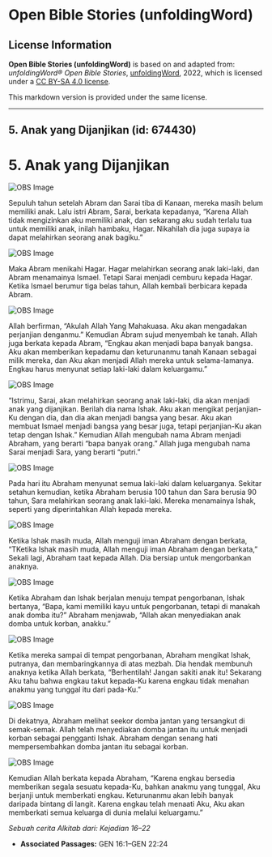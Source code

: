# Open Bible Stories (unfoldingWord)

## License Information

**Open Bible Stories (unfoldingWord)** is based on and adapted from: _unfoldingWord® Open Bible Stories_, [unfoldingWord](https://unfoldingword.org/utw), 2022, which is licensed under a [CC BY-SA 4.0 license](https://creativecommons.org/licenses/by-sa/4.0/legalcode.en).

This markdown version is provided under the same license.



--------------------------------

## 5. Anak yang Dijanjikan (id: 674430)

5\. Anak yang Dijanjikan
========================

![OBS Image](https://cdn.door43.org/obs/jpg/360px/obs-en-05-01.jpg)

Sepuluh tahun setelah Abram dan Sarai tiba di Kanaan, mereka masih belum memiliki anak. Lalu istri Abram, Sarai, berkata kepadanya, “Karena Allah tidak mengizinkan aku memiliki anak, dan sekarang aku sudah terlalu tua untuk memiliki anak, inilah hambaku, Hagar. Nikahilah dia juga supaya ia dapat melahirkan seorang anak bagiku.”

![OBS Image](https://cdn.door43.org/obs/jpg/360px/obs-en-05-02.jpg)

Maka Abram menikahi Hagar. Hagar melahirkan seorang anak laki\-laki, dan Abram menamainya Ismael. Tetapi Sarai menjadi cemburu kepada Hagar. Ketika Ismael berumur tiga belas tahun, Allah kembali berbicara kepada Abram.

![OBS Image](https://cdn.door43.org/obs/jpg/360px/obs-en-05-03.jpg)

Allah berfirman, “Akulah Allah Yang Mahakuasa. Aku akan mengadakan perjanjian denganmu.” Kemudian Abram sujud menyembah ke tanah. Allah juga berkata kepada Abram, “Engkau akan menjadi bapa banyak bangsa. Aku akan memberikan kepadamu dan keturunanmu tanah Kanaan sebagai milik mereka, dan Aku akan menjadi Allah mereka untuk selama\-lamanya. Engkau harus menyunat setiap laki\-laki dalam keluargamu.”

![OBS Image](https://cdn.door43.org/obs/jpg/360px/obs-en-05-04.jpg)

“Istrimu, Sarai, akan melahirkan seorang anak laki\-laki, dia akan menjadi anak yang dijanjikan. Berilah dia nama Ishak. Aku akan mengikat perjanjian\-Ku dengan dia, dan dia akan menjadi bangsa yang besar. Aku akan membuat Ismael menjadi bangsa yang besar juga, tetapi perjanjian\-Ku akan tetap dengan Ishak.” Kemudian Allah mengubah nama Abram menjadi Abraham, yang berarti “bapa banyak orang.” Allah juga mengubah nama Sarai menjadi Sara, yang berarti “putri.”

![OBS Image](https://cdn.door43.org/obs/jpg/360px/obs-en-05-05.jpg)

Pada hari itu Abraham menyunat semua laki\-laki dalam keluarganya. Sekitar setahun kemudian, ketika Abraham berusia 100 tahun dan Sara berusia 90 tahun, Sara melahirkan seorang anak laki\-laki. Mereka menamainya Ishak, seperti yang diperintahkan Allah kepada mereka.

![OBS Image](https://cdn.door43.org/obs/jpg/360px/obs-en-05-06.jpg)

Ketika Ishak masih muda, Allah menguji iman Abraham dengan berkata, “TKetika Ishak masih muda, Allah menguji iman Abraham dengan berkata,” Sekali lagi, Abraham taat kepada Allah. Dia bersiap untuk mengorbankan anaknya.

![OBS Image](https://cdn.door43.org/obs/jpg/360px/obs-en-05-07.jpg)

Ketika Abraham dan Ishak berjalan menuju tempat pengorbanan, Ishak bertanya, “Bapa, kami memiliki kayu untuk pengorbanan, tetapi di manakah anak domba itu?” Abraham menjawab, “Allah akan menyediakan anak domba untuk korban, anakku.”

![OBS Image](https://cdn.door43.org/obs/jpg/360px/obs-en-05-08.jpg)

Ketika mereka sampai di tempat pengorbanan, Abraham mengikat Ishak, putranya, dan membaringkannya di atas mezbah. Dia hendak membunuh anaknya ketika Allah berkata, “Berhentilah! Jangan sakiti anak itu! Sekarang Aku tahu bahwa engkau takut kepada\-Ku karena engkau tidak menahan anakmu yang tunggal itu dari pada\-Ku.”

![OBS Image](https://cdn.door43.org/obs/jpg/360px/obs-en-05-09.jpg)

Di dekatnya, Abraham melihat seekor domba jantan yang tersangkut di semak\-semak. Allah telah menyediakan domba jantan itu untuk menjadi korban sebagai pengganti Ishak. Abraham dengan senang hati mempersembahkan domba jantan itu sebagai korban.

![OBS Image](https://cdn.door43.org/obs/jpg/360px/obs-en-05-10.jpg)

Kemudian Allah berkata kepada Abraham, “Karena engkau bersedia memberikan segala sesuatu kepada\-Ku, bahkan anakmu yang tunggal, Aku berjanji untuk memberkati engkau. Keturunanmu akan lebih banyak daripada bintang di langit. Karena engkau telah menaati Aku, Aku akan memberkati semua keluarga di dunia melalui keluargamu.”

*Sebuah cerita Alkitab dari: Kejadian 16–22*

* **Associated Passages:** GEN 16:1–GEN 22:24

